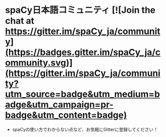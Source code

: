 # spaCy日本語コミュニティ [![Join the chat at https://gitter.im/spaCy_ja/community](https://badges.gitter.im/spaCy_ja/community.svg)](https://gitter.im/spaCy_ja/community?utm_source=badge&utm_medium=badge&utm_campaign=pr-badge&utm_content=badge)

- spaCyの使い方でわからない点など、お気軽にGitterに登録してください！
